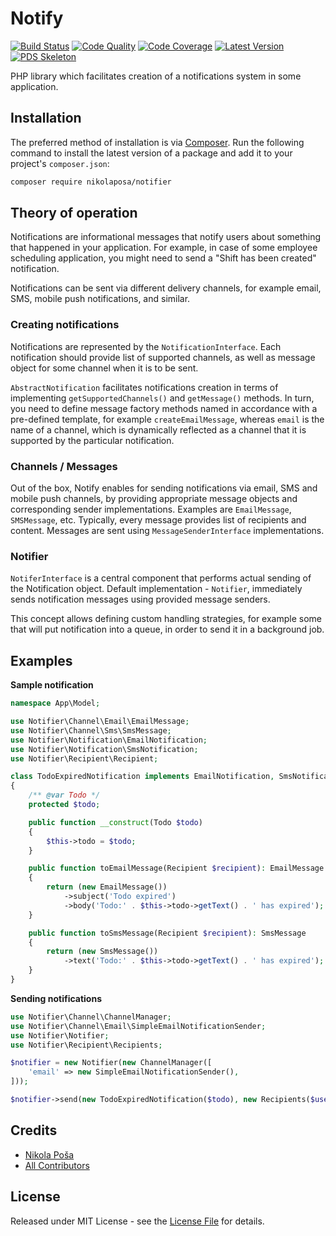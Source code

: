 # Notify

[![Build Status][ico-build]][link-build]
[![Code Quality][ico-code-quality]][link-code-quality]
[![Code Coverage][ico-code-coverage]][link-code-coverage]
[![Latest Version][ico-version]][link-packagist]
[![PDS Skeleton][ico-pds]][link-pds]

PHP library which facilitates creation of a notifications system in some application.

## Installation

The preferred method of installation is via [Composer](http://getcomposer.org/). Run the following command to install the latest version of a package and add it to your project's `composer.json`:

```bash
composer require nikolaposa/notifier
```

## Theory of operation

Notifications are informational messages that notify users about something that happened in your application. For example, in case of some employee scheduling application, you might need to send a "Shift has been created" notification.

Notifications can be sent via different delivery channels, for example email, SMS, mobile push notifications, and similar.

### Creating notifications

Notifications are represented by the `NotificationInterface`. Each notification should provide list of supported channels, as well as message object for some channel when it is to be sent.

`AbstractNotification` facilitates notifications creation in terms of implementing `getSupportedChannels()` and `getMessage()` methods. In turn, you need to define message factory methods named in accordance with a pre-defined template, for example `createEmailMessage`, whereas `email` is the name of a channel, which is dynamically reflected as a channel that it is supported by the particular notification.

### Channels / Messages

Out of the box, Notify enables for sending notifications via email, SMS and mobile push channels, by providing appropriate message objects and corresponding sender implementations. Examples are `EmailMessage`, `SMSMessage`, etc. Typically, every message provides list of recipients and content. Messages are sent using `MessageSenderInterface` implementations.

### Notifier

`NotiferInterface` is a central component that performs actual sending of the Notification object. Default implementation - `Notifier`, immediately sends notification messages using provided message senders.

This concept allows defining custom handling strategies, for example some that will put notification into a queue, in order to send it in a background job.

## Examples

**Sample notification**
```php
namespace App\Model;

use Notifier\Channel\Email\EmailMessage;
use Notifier\Channel\Sms\SmsMessage;
use Notifier\Notification\EmailNotification;
use Notifier\Notification\SmsNotification;
use Notifier\Recipient\Recipient;

class TodoExpiredNotification implements EmailNotification, SmsNotification
{
    /** @var Todo */
    protected $todo;

    public function __construct(Todo $todo)
    {
        $this->todo = $todo;
    }

    public function toEmailMessage(Recipient $recipient): EmailMessage
    {
        return (new EmailMessage())
            ->subject('Todo expired')
            ->body('Todo:' . $this->todo->getText() . ' has expired');
    }

    public function toSmsMessage(Recipient $recipient): SmsMessage
    {
        return (new SmsMessage())
            ->text('Todo:' . $this->todo->getText() . ' has expired');
    }
}
```

**Sending notifications**
```php
use Notifier\Channel\ChannelManager;
use Notifier\Channel\Email\SimpleEmailNotificationSender;
use Notifier\Notifier;
use Notifier\Recipient\Recipients;

$notifier = new Notifier(new ChannelManager([
    'email' => new SimpleEmailNotificationSender(),
]));

$notifier->send(new TodoExpiredNotification($todo), new Recipients($user));
```

## Credits

- [Nikola Poša][link-author]
- [All Contributors][link-contributors]

## License

Released under MIT License - see the [License File](LICENSE) for details.


[ico-version]: https://poser.pugx.org/nikolaposa/notify/v/stable
[ico-build]: https://travis-ci.org/nikolaposa/notify.svg?branch=master
[ico-code-coverage]: https://scrutinizer-ci.com/g/nikolaposa/notify/badges/coverage.png?b=master
[ico-code-quality]: https://scrutinizer-ci.com/g/nikolaposa/notify/badges/quality-score.png?b=master
[ico-pds]: https://img.shields.io/badge/pds-skeleton-blue.svg

[link-monolog]: https://github.com/Seldaek/monolog
[link-container-interop]: https://github.com/container-interop/container-interop
[link-examples]: examples
[link-packagist]: https://packagist.org/packages/nikolaposa/notify
[link-build]: https://travis-ci.org/nikolaposa/notify
[link-code-coverage]: https://scrutinizer-ci.com/g/nikolaposa/notify/code-structure
[link-code-quality]: https://scrutinizer-ci.com/g/nikolaposa/notify
[link-pds]: https://github.com/php-pds/skeleton
[link-author]: https://github.com/nikolaposa
[link-contributors]: ../../contributors
